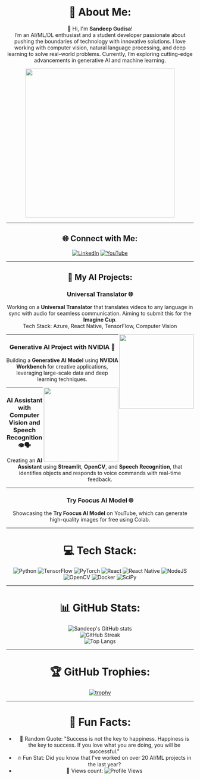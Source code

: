 <div align="center">

# 💫 About Me:
👋 Hi, I'm **Sandeep Gudisa**!  
I’m an AI/ML/DL enthusiast and a student developer passionate about pushing the boundaries of technology with innovative solutions. I love working with computer vision, natural language processing, and deep learning to solve real-world problems. Currently, I’m exploring cutting-edge advancements in generative AI and machine learning.

<img src="https://media.giphy.com/media/qgQUggAC3Pfv687qPC/giphy.gif" width="400" />

</div>

---

<div align="center">

## 🌐 Connect with Me:
[![LinkedIn](https://img.shields.io/badge/LinkedIn-%230077B5.svg?style=for-the-badge&logo=linkedin&logoColor=white)](https://linkedin.com/in/sandeep-gudisa) 
[![YouTube](https://img.shields.io/badge/YouTube-%23FF0000.svg?style=for-the-badge&logo=youtube&logoColor=white)](https://youtube.com/@UC0WPlcEIxRjoq7GOYa4gECg)

</div>

---

<div align="center">

## 🚀 My AI Projects:

### Universal Translator 🌐 
Working on a **Universal Translator** that translates videos to any language in sync with audio for seamless communication. Aiming to submit this for the **Imagine Cup**.  
Tech Stack: Azure, React Native, TensorFlow, Computer Vision

<img src="https://media.giphy.com/media/WUlplcMpOCEmTGBtBW/giphy.gif" align="right" width="200" />

---

### Generative AI Project with NVIDIA 🧠 
Building a **Generative AI Model** using **NVIDIA Workbench** for creative applications, leveraging large-scale data and deep learning techniques.

<img src="https://media.giphy.com/media/f3iwJFOVOwuy7K6FFw/giphy.gif" align="right" width="200" />

---

### AI Assistant with Computer Vision and Speech Recognition 👁️🗣️ 
Creating an **AI Assistant** using **Streamlit**, **OpenCV**, and **Speech Recognition**, that identifies objects and responds to voice commands with real-time feedback.



---

### Try Foocus AI Model 🌐 
Showcasing the **Try Foocus AI Model** on YouTube, which can generate high-quality images for free using Colab.


</div>

---

<div align="center">

# 💻 Tech Stack:
![Python](https://img.shields.io/badge/python-3670A0?style=for-the-badge&logo=python&logoColor=ffdd54)
![TensorFlow](https://img.shields.io/badge/TensorFlow-%23FF6F00.svg?style=for-the-badge&logo=TensorFlow&logoColor=white)
![PyTorch](https://img.shields.io/badge/PyTorch-%23EE4C2C.svg?style=for-the-badge&logo=PyTorch&logoColor=white)
![React](https://img.shields.io/badge/react-%2320232a.svg?style=for-the-badge&logo=react&logoColor=%2361DAFB)
![React Native](https://img.shields.io/badge/react_native-%2320232a.svg?style=for-the-badge&logo=react&logoColor=%2361DAFB)
![NodeJS](https://img.shields.io/badge/node.js-6DA55F?style=for-the-badge&logo=node.js&logoColor=white)
![OpenCV](https://img.shields.io/badge/opencv-%23white.svg?style=for-the-badge&logo=opencv&logoColor=white)
![Docker](https://img.shields.io/badge/docker-%230db7ed.svg?style=for-the-badge&logo=docker&logoColor=white)
![SciPy](https://img.shields.io/badge/SciPy-%230C55A5.svg?style=for-the-badge&logo=scipy&logoColor=white)


</div>

---

<div align="center">

# 📊 GitHub Stats:
![Sandeep's GitHub stats](https://github-readme-stats.vercel.app/api?username=GudisaSandeep&theme=radical&hide_border=false&include_all_commits=true&count_private=false)  
![GitHub Streak](https://github-readme-streak-stats.herokuapp.com/?user=GudisaSandeep&theme=radical&hide_border=false)  
![Top Langs](https://github-readme-stats.vercel.app/api/top-langs/?username=GudisaSandeep&theme=radical&hide_border=false&include_all_commits=true&count_private=false&layout=compact)

</div>

---

<div align="center">

# 🏆 GitHub Trophies:
[![trophy](https://github-profile-trophy.vercel.app/?username=GudisaSandeep&theme=radical&no-frame=false&no-bg=false&margin-w=4)](https://github.com/GudisaSandeep)

</div>

---

<div align="center">



# 🎉 Fun Facts:
- 🎯 Random Quote: "Success is not the key to happiness. Happiness is the key to success. If you love what you are doing, you will be successful."
- 🔥 Fun Stat: Did you know that I've worked on over 20 AI/ML projects in the last year? 
- 👀 Views count: ![Profile Views](https://komarev.com/ghpvc/?username=GudisaSandeep&color=blue)

</div>

